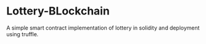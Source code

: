# Lottery-BLockchain
A simple smart contract implementation of lottery in solidity and deployment using truffle.
